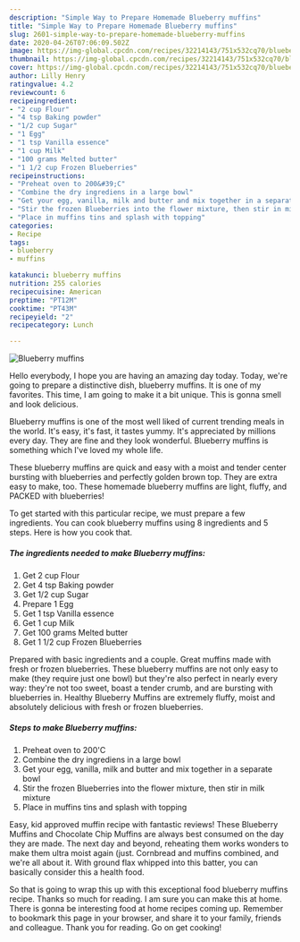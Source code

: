 ```yaml
---
description: "Simple Way to Prepare Homemade Blueberry muffins"
title: "Simple Way to Prepare Homemade Blueberry muffins"
slug: 2601-simple-way-to-prepare-homemade-blueberry-muffins
date: 2020-04-26T07:06:09.502Z
image: https://img-global.cpcdn.com/recipes/32214143/751x532cq70/blueberry-muffins-recipe-main-photo.jpg
thumbnail: https://img-global.cpcdn.com/recipes/32214143/751x532cq70/blueberry-muffins-recipe-main-photo.jpg
cover: https://img-global.cpcdn.com/recipes/32214143/751x532cq70/blueberry-muffins-recipe-main-photo.jpg
author: Lilly Henry
ratingvalue: 4.2
reviewcount: 6
recipeingredient:
- "2 cup Flour"
- "4 tsp Baking powder"
- "1/2 cup Sugar"
- "1 Egg"
- "1 tsp Vanilla essence"
- "1 cup Milk"
- "100 grams Melted butter"
- "1 1/2 cup Frozen Blueberries"
recipeinstructions:
- "Preheat oven to 200&#39;C"
- "Combine the dry ingrediens in a large bowl"
- "Get your egg, vanilla, milk and butter and mix together in a separate bowl"
- "Stir the frozen Blueberries into the flower mixture, then stir in milk mixture"
- "Place in muffins tins and splash with topping"
categories:
- Recipe
tags:
- blueberry
- muffins

katakunci: blueberry muffins 
nutrition: 255 calories
recipecuisine: American
preptime: "PT12M"
cooktime: "PT43M"
recipeyield: "2"
recipecategory: Lunch

---
```



![Blueberry muffins](https://img-global.cpcdn.com/recipes/32214143/751x532cq70/blueberry-muffins-recipe-main-photo.jpg)

Hello everybody, I hope you are having an amazing day today. Today, we're going to prepare a distinctive dish, blueberry muffins. It is one of my favorites. This time, I am going to make it a bit unique. This is gonna smell and look delicious.

Blueberry muffins is one of the most well liked of current trending meals in the world. It's easy, it's fast, it tastes yummy. It's appreciated by millions every day. They are fine and they look wonderful. Blueberry muffins is something which I've loved my whole life.

These blueberry muffins are quick and easy with a moist and tender center bursting with blueberries and perfectly golden brown top. They are extra easy to make, too. These homemade blueberry muffins are light, fluffy, and PACKED with blueberries!


To get started with this particular recipe, we must prepare a few ingredients. You can cook blueberry muffins using 8 ingredients and 5 steps. Here is how you cook that.

<!--inarticleads1-->

##### The ingredients needed to make Blueberry muffins:

1. Get 2 cup Flour
1. Get 4 tsp Baking powder
1. Get 1/2 cup Sugar
1. Prepare 1 Egg
1. Get 1 tsp Vanilla essence
1. Get 1 cup Milk
1. Get 100 grams Melted butter
1. Get 1 1/2 cup Frozen Blueberries


Prepared with basic ingredients and a couple. Great muffins made with fresh or frozen blueberries. These blueberry muffins are not only easy to make (they require just one bowl) but they&#39;re also perfect in nearly every way: they&#39;re not too sweet, boast a tender crumb, and are bursting with blueberries in. Healthy Blueberry Muffins are extremely fluffy, moist and absolutely delicious with fresh or frozen blueberries. 

<!--inarticleads2-->

##### Steps to make Blueberry muffins:

1. Preheat oven to 200&#39;C
1. Combine the dry ingrediens in a large bowl
1. Get your egg, vanilla, milk and butter and mix together in a separate bowl
1. Stir the frozen Blueberries into the flower mixture, then stir in milk mixture
1. Place in muffins tins and splash with topping


Easy, kid approved muffin recipe with fantastic reviews! These Blueberry Muffins and Chocolate Chip Muffins are always best consumed on the day they are made. The next day and beyond, reheating them works wonders to make them ultra moist again (just. Cornbread and muffins combined, and we&#39;re all about it. With ground flax whipped into this batter, you can basically consider this a health food. 

So that is going to wrap this up with this exceptional food blueberry muffins recipe. Thanks so much for reading. I am sure you can make this at home. There is gonna be interesting food at home recipes coming up. Remember to bookmark this page in your browser, and share it to your family, friends and colleague. Thank you for reading. Go on get cooking!

